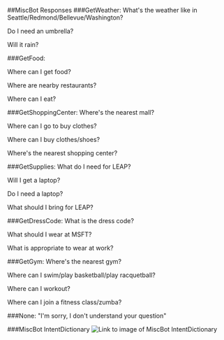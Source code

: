 ##MiscBot Responses
###GetWeather:
What's the weather like in Seattle/Redmond/Bellevue/Washington?

Do I need an umbrella?

Will it rain?

###GetFood:

Where can I get food?

Where are nearby restaurants?

Where can I eat?

###GetShoppingCenter:
Where's the nearest mall?

Where can I go to buy clothes?

Where can I buy clothes/shoes?

Where's the nearest shopping center?

###GetSupplies:
What do I need for LEAP?

Will I get a laptop?

Do I need a laptop?

What should I bring for LEAP?

###GetDressCode:
What is the dress code?

What should I wear at MSFT?

What is appropriate to wear at work?

###GetGym:
Where's the nearest gym?

Where can I swim/play basketball/play racquetball?

Where can I workout?

Where can I join a fitness class/zumba?

###None:
"I'm sorry, I don't understand your question"

###MiscBot IntentDictionary
![Link to image of MiscBot IntentDictionary](http://i.imgur.com/z2AhvF7.png)


